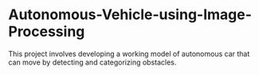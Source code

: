 # Autonomous-Vehicle-using-Image-Processing
This project involves developing a working model of autonomous car that can move by detecting and categorizing obstacles.
